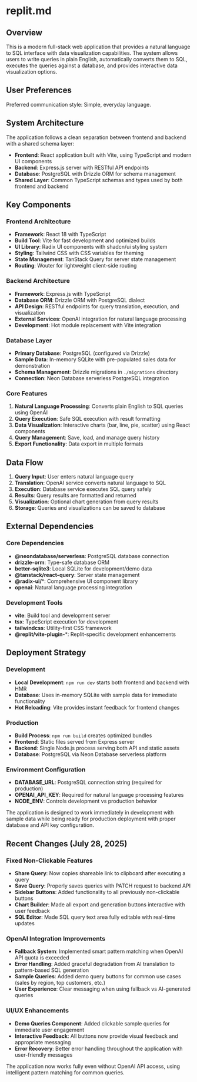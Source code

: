 # replit.md

## Overview

This is a modern full-stack web application that provides a natural language to SQL interface with data visualization capabilities. The system allows users to write queries in plain English, automatically converts them to SQL, executes the queries against a database, and provides interactive data visualization options.

## User Preferences

Preferred communication style: Simple, everyday language.

## System Architecture

The application follows a clean separation between frontend and backend with a shared schema layer:

- **Frontend**: React application built with Vite, using TypeScript and modern UI components
- **Backend**: Express.js server with RESTful API endpoints
- **Database**: PostgreSQL with Drizzle ORM for schema management
- **Shared Layer**: Common TypeScript schemas and types used by both frontend and backend

## Key Components

### Frontend Architecture
- **Framework**: React 18 with TypeScript
- **Build Tool**: Vite for fast development and optimized builds
- **UI Library**: Radix UI components with shadcn/ui styling system
- **Styling**: Tailwind CSS with CSS variables for theming
- **State Management**: TanStack Query for server state management
- **Routing**: Wouter for lightweight client-side routing

### Backend Architecture
- **Framework**: Express.js with TypeScript
- **Database ORM**: Drizzle ORM with PostgreSQL dialect
- **API Design**: RESTful endpoints for query translation, execution, and visualization
- **External Services**: OpenAI integration for natural language processing
- **Development**: Hot module replacement with Vite integration

### Database Layer
- **Primary Database**: PostgreSQL (configured via Drizzle)
- **Sample Data**: In-memory SQLite with pre-populated sales data for demonstration
- **Schema Management**: Drizzle migrations in `./migrations` directory
- **Connection**: Neon Database serverless PostgreSQL integration

### Core Features
1. **Natural Language Processing**: Converts plain English to SQL queries using OpenAI
2. **Query Execution**: Safe SQL execution with result formatting
3. **Data Visualization**: Interactive charts (bar, line, pie, scatter) using React components
4. **Query Management**: Save, load, and manage query history
5. **Export Functionality**: Data export in multiple formats

## Data Flow

1. **Query Input**: User enters natural language query
2. **Translation**: OpenAI service converts natural language to SQL
3. **Execution**: Database service executes SQL query safely
4. **Results**: Query results are formatted and returned
5. **Visualization**: Optional chart generation from query results
6. **Storage**: Queries and visualizations can be saved to database

## External Dependencies

### Core Dependencies
- **@neondatabase/serverless**: PostgreSQL database connection
- **drizzle-orm**: Type-safe database ORM
- **better-sqlite3**: Local SQLite for development/demo data
- **@tanstack/react-query**: Server state management
- **@radix-ui/***: Comprehensive UI component library
- **openai**: Natural language processing integration

### Development Tools
- **vite**: Build tool and development server
- **tsx**: TypeScript execution for development
- **tailwindcss**: Utility-first CSS framework
- **@replit/vite-plugin-***: Replit-specific development enhancements

## Deployment Strategy

### Development
- **Local Development**: `npm run dev` starts both frontend and backend with HMR
- **Database**: Uses in-memory SQLite with sample data for immediate functionality
- **Hot Reloading**: Vite provides instant feedback for frontend changes

### Production
- **Build Process**: `npm run build` creates optimized bundles
- **Frontend**: Static files served from Express server
- **Backend**: Single Node.js process serving both API and static assets
- **Database**: PostgreSQL via Neon Database serverless platform

### Environment Configuration
- **DATABASE_URL**: PostgreSQL connection string (required for production)
- **OPENAI_API_KEY**: Required for natural language processing features
- **NODE_ENV**: Controls development vs production behavior

The application is designed to work immediately in development with sample data while being ready for production deployment with proper database and API key configuration.

## Recent Changes (July 28, 2025)

### Fixed Non-Clickable Features
- **Share Query**: Now copies shareable link to clipboard after executing a query
- **Save Query**: Properly saves queries with PATCH request to backend API
- **Sidebar Buttons**: Added functionality to all previously non-clickable buttons
- **Chart Builder**: Made all export and generation buttons interactive with user feedback
- **SQL Editor**: Made SQL query text area fully editable with real-time updates

### OpenAI Integration Improvements
- **Fallback System**: Implemented smart pattern matching when OpenAI API quota is exceeded
- **Error Handling**: Added graceful degradation from AI translation to pattern-based SQL generation
- **Sample Queries**: Added demo query buttons for common use cases (sales by region, top customers, etc.)
- **User Experience**: Clear messaging when using fallback vs AI-generated queries

### UI/UX Enhancements
- **Demo Queries Component**: Added clickable sample queries for immediate user engagement
- **Interactive Feedback**: All buttons now provide visual feedback and appropriate messaging
- **Error Recovery**: Better error handling throughout the application with user-friendly messages

The application now works fully even without OpenAI API access, using intelligent pattern matching for common queries.